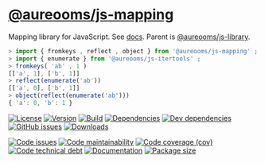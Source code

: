 [@aureooms/js-mapping](https://aureooms.github.io/js-mapping)
==

Mapping library for JavaScript.
See [docs](https://aureooms.github.io/js-mapping).
Parent is [@aureooms/js-library](https://github.com/aureooms/js-library).

```js
> import { fromkeys , reflect , object } from '@aureooms/js-mapping' ;
> import { enumerate } from '@aureooms/js-itertools' ;
> fromkeys( 'ab' , 1 )
[['a', 1], ['b', 1]]
> reflect(enumerate('ab'))
[['a', 0], ['b', 1]]
> object(reflect(enumerate('ab')))
{ 'a': 0, 'b': 1 }
```

[![License](https://img.shields.io/github/license/aureooms/js-mapping.svg)](https://raw.githubusercontent.com/aureooms/js-mapping/master/LICENSE)
[![Version](https://img.shields.io/npm/v/@aureooms/js-mapping.svg)](https://www.npmjs.org/package/@aureooms/js-mapping)
[![Build](https://img.shields.io/travis/aureooms/js-mapping/master.svg)](https://travis-ci.org/aureooms/js-mapping/branches)
[![Dependencies](https://img.shields.io/david/aureooms/js-mapping.svg)](https://david-dm.org/aureooms/js-mapping)
[![Dev dependencies](https://img.shields.io/david/dev/aureooms/js-mapping.svg)](https://david-dm.org/aureooms/js-mapping?type=dev)
[![GitHub issues](https://img.shields.io/github/issues/aureooms/js-mapping.svg)](https://github.com/aureooms/js-mapping/issues)
[![Downloads](https://img.shields.io/npm/dm/@aureooms/js-mapping.svg)](https://www.npmjs.org/package/@aureooms/js-mapping)

[![Code issues](https://img.shields.io/codeclimate/issues/aureooms/js-mapping.svg)](https://codeclimate.com/github/aureooms/js-mapping/issues)
[![Code maintainability](https://img.shields.io/codeclimate/maintainability/aureooms/js-mapping.svg)](https://codeclimate.com/github/aureooms/js-mapping/trends/churn)
[![Code coverage (cov)](https://img.shields.io/codecov/c/gh/aureooms/js-mapping/master.svg)](https://codecov.io/gh/aureooms/js-mapping)
[![Code technical debt](https://img.shields.io/codeclimate/tech-debt/aureooms/js-mapping.svg)](https://codeclimate.com/github/aureooms/js-mapping/trends/technical_debt)
[![Documentation](https://aureooms.github.io/js-mapping/badge.svg)](https://aureooms.github.io/js-mapping/source.html)
[![Package size](https://img.shields.io/bundlephobia/minzip/@aureooms/js-mapping)](https://bundlephobia.com/result?p=@aureooms/js-mapping)
